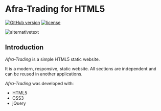 # Afra-Trading for HTML5

[![GitHub version](https://badge.fury.io/gh/WhoSV%2Fafra-trading.svg)](https://badge.fury.io/gh/WhoSV%2Fafra-trading)
[![license](https://img.shields.io/github/license/mashape/apistatus.svg)](ttps://github.com/WhoSV/afra-trading)

<!--  v1.0.0  -->

![alternativetext](screenshot.png)

## Introduction

_Afra-Trading_ is a simple HTML5 static website.

It is a modern, responsive, static website. All sections are independent and can be reused in another applications.

_Afra-Trading_ was developed with:

* HTML5
* CSS3
* jQuery
